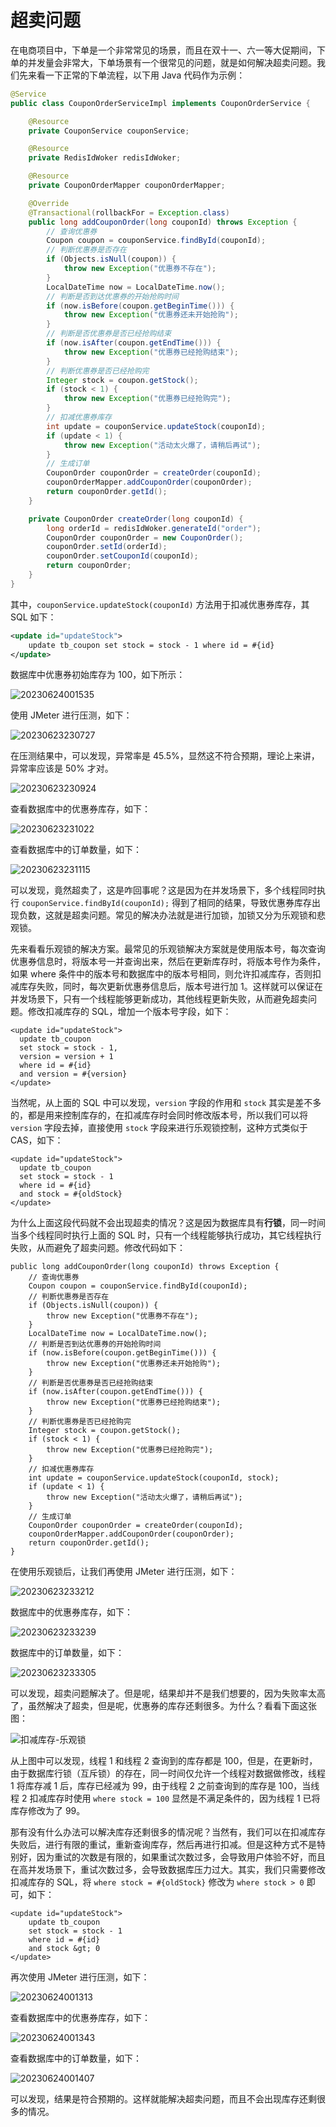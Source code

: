 # 超卖问题

在电商项目中，下单是一个非常常见的场景，而且在双十一、六一等大促期间，下单的并发量会非常大，下单场景有一个很常见的问题，就是如何解决超卖问题。我们先来看一下正常的下单流程，以下用 Java 代码作为示例：

```java
@Service
public class CouponOrderServiceImpl implements CouponOrderService {

    @Resource
    private CouponService couponService;

    @Resource
    private RedisIdWoker redisIdWoker;

    @Resource
    private CouponOrderMapper couponOrderMapper;

    @Override
    @Transactional(rollbackFor = Exception.class)
    public long addCouponOrder(long couponId) throws Exception {
        // 查询优惠券
        Coupon coupon = couponService.findById(couponId);
        // 判断优惠券是否存在
        if (Objects.isNull(coupon)) {
            throw new Exception("优惠券不存在");
        }
        LocalDateTime now = LocalDateTime.now();
        // 判断是否到达优惠券的开始抢购时间
        if (now.isBefore(coupon.getBeginTime())) {
            throw new Exception("优惠券还未开始抢购");
        }
        // 判断是否优惠券是否已经抢购结束
        if (now.isAfter(coupon.getEndTime())) {
            throw new Exception("优惠券已经抢购结束");
        }
        // 判断优惠券是否已经抢购完
        Integer stock = coupon.getStock();
        if (stock < 1) {
            throw new Exception("优惠券已经抢购完");
        }
        // 扣减优惠券库存
        int update = couponService.updateStock(couponId);
        if (update < 1) {
            throw new Exception("活动太火爆了，请稍后再试");
        }
        // 生成订单
        CouponOrder couponOrder = createOrder(couponId);
        couponOrderMapper.addCouponOrder(couponOrder);
        return couponOrder.getId();
    }

    private CouponOrder createOrder(long couponId) {
        long orderId = redisIdWoker.generateId("order");
        CouponOrder couponOrder = new CouponOrder();
        couponOrder.setId(orderId);
        couponOrder.setCouponId(couponId);
        return couponOrder;
    }
}
```
其中，`couponService.updateStock(couponId)` 方法用于扣减优惠券库存，其 SQL 如下：

```xml
<update id="updateStock">
    update tb_coupon set stock = stock - 1 where id = #{id}
</update>
```

数据库中优惠券初始库存为 100，如下所示：

![20230624001535](https://djfmdresources.oss-cn-hangzhou.aliyuncs.com/athena/2023-06-24/20230624001535.png)

使用 JMeter 进行压测，如下：

![20230623230727](https://djfmdresources.oss-cn-hangzhou.aliyuncs.com/athena/2023-06-23/20230623230727.png)

在压测结果中，可以发现，异常率是 45.5%，显然这不符合预期，理论上来讲，异常率应该是 50% 才对。

![20230623230924](https://djfmdresources.oss-cn-hangzhou.aliyuncs.com/athena/2023-06-23/20230623230924.png)

查看数据库中的优惠券库存，如下：

![20230623231022](https://djfmdresources.oss-cn-hangzhou.aliyuncs.com/athena/2023-06-23/20230623231022.png)

查看数据库中的订单数量，如下：

![20230623231115](https://djfmdresources.oss-cn-hangzhou.aliyuncs.com/athena/2023-06-23/20230623231115.png)

可以发现，竟然超卖了，这是咋回事呢？这是因为在并发场景下，多个线程同时执行 `couponService.findById(couponId);` 得到了相同的结果，导致优惠券库存出现负数，这就是超卖问题。常见的解决办法就是进行加锁，加锁又分为乐观锁和悲观锁。

先来看看乐观锁的解决方案。最常见的乐观锁解决方案就是使用版本号，每次查询优惠券信息时，将版本号一并查询出来，然后在更新库存时，将版本号作为条件，如果 where 条件中的版本号和数据库中的版本号相同，则允许扣减库存，否则扣减库存失败，同时，每次更新优惠券信息后，版本号进行加 1。这样就可以保证在并发场景下，只有一个线程能够更新成功，其他线程更新失败，从而避免超卖问题。修改扣减库存的 SQL，增加一个版本号字段，如下：

```xml{4,6}
<update id="updateStock">
  update tb_coupon 
  set stock = stock - 1,
  version = version + 1
  where id = #{id}
  and version = #{version}
</update>
```
当然呢，从上面的 SQL 中可以发现，`version` 字段的作用和 `stock` 其实是差不多的，都是用来控制库存的，在扣减库存时会同时修改版本号，所以我们可以将 `version` 字段去掉，直接使用 `stock` 字段来进行乐观锁控制，这种方式类似于 CAS，如下：

```xml{5}
<update id="updateStock">
  update tb_coupon 
  set stock = stock - 1
  where id = #{id}
  and stock = #{oldStock}
</update>
```
为什么上面这段代码就不会出现超卖的情况？这是因为数据库具有**行锁**，同一时间当多个线程同时执行上面的 SQL 时，只有一个线程能够执行成功，其它线程执行失败，从而避免了超卖问题。修改代码如下：

```java{23}
public long addCouponOrder(long couponId) throws Exception {
    // 查询优惠券
    Coupon coupon = couponService.findById(couponId);
    // 判断优惠券是否存在
    if (Objects.isNull(coupon)) {
        throw new Exception("优惠券不存在");
    }
    LocalDateTime now = LocalDateTime.now();
    // 判断是否到达优惠券的开始抢购时间
    if (now.isBefore(coupon.getBeginTime())) {
        throw new Exception("优惠券还未开始抢购");
    }
    // 判断是否优惠券是否已经抢购结束
    if (now.isAfter(coupon.getEndTime())) {
        throw new Exception("优惠券已经抢购结束");
    }
    // 判断优惠券是否已经抢购完
    Integer stock = coupon.getStock();
    if (stock < 1) {
        throw new Exception("优惠券已经抢购完");
    }
    // 扣减优惠券库存
    int update = couponService.updateStock(couponId, stock);
    if (update < 1) {
        throw new Exception("活动太火爆了，请稍后再试");
    }
    // 生成订单
    CouponOrder couponOrder = createOrder(couponId);
    couponOrderMapper.addCouponOrder(couponOrder);
    return couponOrder.getId();
}
```

在使用乐观锁后，让我们再使用 JMeter 进行压测，如下：

![20230623233212](https://djfmdresources.oss-cn-hangzhou.aliyuncs.com/athena/2023-06-23/20230623233212.png)

数据库中的优惠券库存，如下：

![20230623233239](https://djfmdresources.oss-cn-hangzhou.aliyuncs.com/athena/2023-06-23/20230623233239.png)

数据库中的订单数量，如下：

![20230623233305](https://djfmdresources.oss-cn-hangzhou.aliyuncs.com/athena/2023-06-23/20230623233305.png)

可以发现，超卖问题解决了。但是呢，结果却并不是我们想要的，因为失败率太高了，虽然解决了超卖，但是呢，优惠券的库存还剩很多。为什么？看看下面这张图：

![扣减库存-乐观锁](https://djfmdresources.oss-cn-hangzhou.aliyuncs.com/athena/2023-06-24/扣减库存-乐观锁.png)

从上图中可以发现，线程 1 和线程 2 查询到的库存都是 100，但是，在更新时，由于数据库行锁（互斥锁）的存在，同一时间仅允许一个线程对数据做修改，线程 1 将库存减 1 后，库存已经减为 99，由于线程 2 之前查询到的库存是 100，当线程 2 扣减库存时使用 `where stock = 100` 显然是不满足条件的，因为线程 1 已将库存修改为了 99。

那有没有什么办法可以解决库存还剩很多的情况呢？当然有，我们可以在扣减库存失败后，进行有限的重试，重新查询库存，然后再进行扣减。但是这种方式不是特别好，因为重试的次数是有限的，如果重试次数过多，会导致用户体验不好，而且在高并发场景下，重试次数过多，会导致数据库压力过大。其实，我们只需要修改扣减库存的 SQL，将 `where stock = #{oldStock}` 修改为 `where stock > 0` 即可，如下：

```xml{5}
<update id="updateStock">
    update tb_coupon 
    set stock = stock - 1 
    where id = #{id} 
    and stock &gt; 0
</update>
```

再次使用 JMeter 进行压测，如下：

![20230624001313](https://djfmdresources.oss-cn-hangzhou.aliyuncs.com/athena/2023-06-24/20230624001313.png)

查看数据库中的优惠券库存，如下：

![20230624001343](https://djfmdresources.oss-cn-hangzhou.aliyuncs.com/athena/2023-06-24/20230624001343.png)

查看数据库中的订单数量，如下：

![20230624001407](https://djfmdresources.oss-cn-hangzhou.aliyuncs.com/athena/2023-06-24/20230624001407.png)

可以发现，结果是符合预期的。这样就能解决超卖问题，而且不会出现库存还剩很多的情况。
